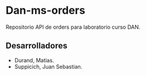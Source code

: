 # Dan-ms-orders

Repositorio API de orders para laboratorio curso DAN. 

## Desarrolladores

- Durand, Matias. 
- Suppicich, Juan Sebastian.
